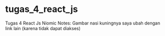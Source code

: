 # tugas_4_react_js
Tugas 4 React Js Niomic
Notes: Gambar nasi kuningnya saya ubah dengan link lain (karena tidak dapat diakses)
